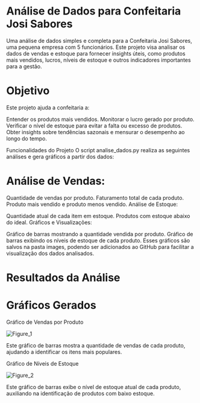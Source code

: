 # Análise de Dados para Confeitaria Josi Sabores


Uma análise de dados simples e completa para a Confeitaria Josi Sabores, uma pequena empresa com 5 funcionários. Este projeto visa analisar os dados de vendas e estoque para fornecer insights úteis, como produtos mais vendidos, lucros, níveis de estoque e outros indicadores importantes para a gestão.


# Objetivo
Este projeto ajuda a confeitaria a:

Entender os produtos mais vendidos.
Monitorar o lucro gerado por produto.
Verificar o nível de estoque para evitar a falta ou excesso de produtos.
Obter insights sobre tendências sazonais e mensurar o desempenho ao longo do tempo.


Funcionalidades do Projeto
O script analise_dados.py realiza as seguintes análises e gera gráficos a partir dos dados:


# Análise de Vendas:

Quantidade de vendas por produto.
Faturamento total de cada produto.
Produto mais vendido e produto menos vendido.
Análise de Estoque:

Quantidade atual de cada item em estoque.
Produtos com estoque abaixo do ideal.
Gráficos e Visualizações:

Gráfico de barras mostrando a quantidade vendida por produto.
Gráfico de barras exibindo os níveis de estoque de cada produto.
Esses gráficos são salvos na pasta images, podendo ser adicionados ao GitHub para facilitar a visualização dos dados analisados.


# Resultados da Análise

# Gráficos Gerados

 Gráfico de Vendas por Produto


 ![Figure_1](https://github.com/user-attachments/assets/ef2538e7-c6e6-4728-9204-bb0cae620679)

 
Este gráfico de barras mostra a quantidade de vendas de cada produto, ajudando a identificar os itens mais populares.




 Gráfico de Níveis de Estoque


![Figure_2](https://github.com/user-attachments/assets/c2e7c28d-0316-4290-850e-998eee74a56d)


Este gráfico de barras exibe o nível de estoque atual de cada produto, auxiliando na identificação de produtos com baixo estoque.



